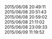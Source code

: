 2015/06/08 20:49:11<br /> 2015/06/08 20:51:43<br /> 2015/06/08 20:59:02<br /> 2015/06/08 21:11:02<br /> 2015/06/08 23:09:33<br /> 2015/06/09 11:19:52